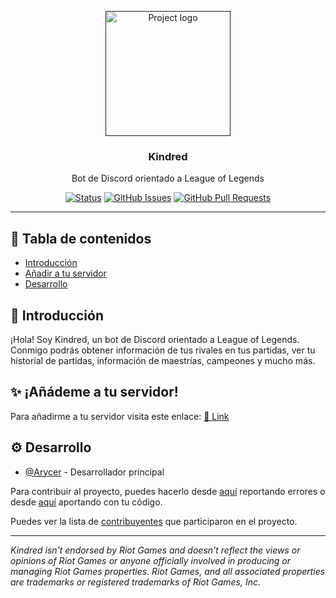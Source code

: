 <p align="center">
  <a href="" rel="noopener">
 <img width=200px height=200px src="https://media.discordapp.net/attachments/1040519867578728481/1046216080558936144/4650.png" alt="Project logo"></a>
</p>

<h3 align="center">Kindred</h3>
<p align="center"> Bot de Discord orientado a League of Legends
    <br> 
</p>

<div align="center">

[![Status](https://img.shields.io/badge/status-active-success.svg)]() [![GitHub Issues](https://img.shields.io/github/issues/Arycer/Kindred)](https://github.com/Arycer/Kindred/issues) [![GitHub Pull Requests](https://img.shields.io/github/issues-pr/Arycer/Kindred)](https://github.com/Arycer/Kindred/pulls)

</div>

---

## 📝 Tabla de contenidos

- [Introducción](#introducción)
- [Añadir a tu servidor](#añadir)
- [Desarrollo](#desarrollo)

## 👋 Introducción <a name = "introducción"></a>

¡Hola! Soy Kindred, un bot de Discord orientado a League of Legends. Conmigo podrás obtener información de tus rivales en tus partidas, ver tu historial de partidas, información de maestrías, campeones y mucho más.

## ✨ ¡Añádeme a tu servidor! <a name = "añadir"></a>

Para añadirme a tu servidor visita este enlace: [🔗 Link](https://bit.ly/3F4vQ9v)

## ⚙ Desarrollo <a name = "desarrollo"></a>

- [@Arycer](https://github.com/Arycer) - Desarrollador principal

Para contribuir al proyecto, puedes hacerlo desde [aquí](https://github.com/Arycer/Kindred/issues) reportando errores o desde [aquí](https://github.com/Arycer/Kindred/pulls) aportando con tu código.

Puedes ver la lista de [contribuyentes](https://github.com/Arycer/Kindred/contributors) que participaron en el proyecto.

--- 

*Kindred isn't endorsed by Riot Games and doesn't reflect the views or opinions of Riot Games or anyone officially involved in producing or managing Riot Games properties. Riot Games, and all associated properties are trademarks or registered trademarks of Riot Games, Inc.*

